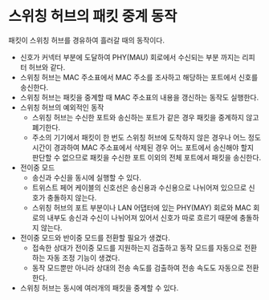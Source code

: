 # 스위칭 허브의 패킷 중계 동작
패킷이 스위칭 허브를 경유하여 흘러갈 때의 동작이다.

- 신호가 커넥터 부분에 도달하여 PHY(MAU) 회로에서 수신되는 부분 까지는 리피터 허브와 같다.
- 스위칭 허브는 MAC 주소표에서 MAC 주소를 조사하고 해당하는 포트에서 신호를 송신한다.
- 스위칭 허브는 패킷을 중계할 때 MAC 주소표의 내용을 갱신하는 동작도 실행한다.
- 스위칭 허브의 예외적인 동작
    - 스위칭 허브는 수신한 포트와 송신하는 포트가 같은 경우 패킷을 중계하지 않고 폐기한다.
    - 주소의 기기에서 패킷이 한 번도 스위칭 허브에 도착하지 않은 경우나 어느 정도 시간이 경과하여 MAC 주소표에서 삭제된 경우 어느 포트에서 송신해야 할지 판단할 수 없으므로 패킷을 수신한 포트 이외의 전체 포트에서 패킷을 송신한다.
- 전이중 모드
    - 송신과 수신을 동시에 실행할 수 있다.
    - 트위스트 페어 케이블의 신호선은 송신용과 수신용으로 나뉘어져 있으므로 신호가 충돌하지 않는다.
    - 스위칭 허브의 포트 부분이나 LAN 어댑터에 있는 PHY(MAY) 회로와 MAC 회로의 내부도 송신과 수신이 나뉘어져 있어서 신호가 따로 흐르기 때문에 충돌하지 않는다.
- 전이중 모드와 반이중 모드를 전환할 필요가 생겼다.
    - 접속한 상대가 전이중 모드를 지원하는지 검출하고 동작 모드를 자동으로 전환하는 자동 조정 기능이 생겼다.
    - 동작 모드뿐만 아니라 상대의 전송 속도를 검출하여 전송 속도도 자동으로 전환한다.
- 스위칭  허브는 동시에 여러개의 패킷을 중계할 수 있다.

